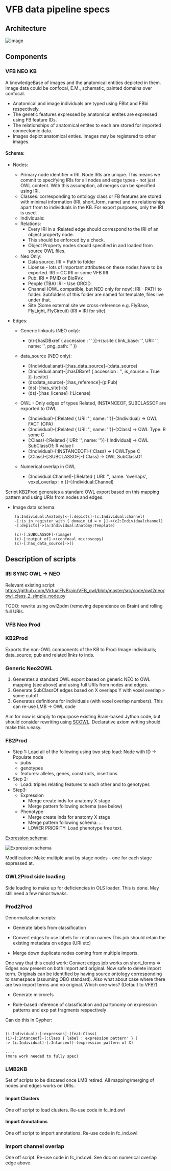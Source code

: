 # VFB data pipeline specs

## Architecture

![image](https://cloud.githubusercontent.com/assets/112839/23518012/fbf38b24-ff69-11e6-945a-378b1949ab81.png)

## Components

### VFB NEO KB

A knowledgeBase of images and the anatomical entities depicted in them.  Image data could be confocal, E.M., schematic, painted domains over confocal.  

* Anatomical and image individuals are typed using FBbt and FBbi respectively.  
* The genetic features expressed by anatomical entites are expressed using FB feature IDs.  
* The relationships of anatomical entites to each are stored for imported connectomic data.  
* Images depict anatomical enties.  Images may be registered to other images.

#### Schema:

* Nodes:
   * Primary node identifier = IRI.  Node IRIs are unique. This means we commit to specifying IRIs for all nodes and edge types - not just OWL content. With this assumption, all merges can be specified using IRI.
   * Classes: corresponding to ontology class or FB features are stored with minimal information (IRI, short_form, name) and no relationships apart from to individuals in the KB.  For export purposes, only the IRI is used.
   * Individuals:
   * Relations:
      * Every IRI in a :Related edge should correspond to the IRI of an object property node.
      * This should be enforced by a check. 
      * Object Property nodes should specified in and loaded from source OWL files.
    * Neo Only:
      * Data source. IRI = Path to folder
      * License  - lots of important attributes on these nodes have to be exported.  IRI = CC IRI or some VFB IRI.
      * Pub: IRI = PMID or BioRVx
      * People (TBA) IRI - Use ORCID.
      * Channel (OWL compatible, but NEO only for now): IRI  - PATH to folder.  Subfolders of this folder are named for template, files live under that.
      * Site (Some external site we cross-reference e.g. FlyBase, FlyLight, FlyCircuit) (IRI = IRI for site)
    
* Edges:
  * Generic linkouts (NEO only):
    * (n)-[hasDBxref { accession : '' }]->(s:site { link_base: '', URI: '', name: '', png_path: '' })
    
  * data_source (NEO only): 
    * (:Individual:anat)-[:has_data_source]-(:data_source)
    * (:Individual:anat)-[:hasDBxref { accession : '', is_source = True }]-(s:site)
    * (ds:data_source)-[:has_reference]-(p:Pub)
    * (ds)-[:has_site]-(s)
    * (ds)-[:has_license]-(:License)

  * OWL - Only edges of types Related, INSTANCEOF, SUBCLASSOF are exported to OWL.
    * (:Individual)-[:Related { URI: '', name: ''}]-(:Individual)  -> OWL FACT (OPA)
    * (:Individual)-[:Related { URI: '', name: ''}]-(:Class) -> OWL Type: R some C
    * (:Class)-[:Related { URI: '', name: ''}]-(:Individual) -> OWL SubClassOf: R value I
    * (:Individual)-[:INSTANCEOF]-(:Class) -> I OWLType C
    * (:Class)-[:SUBCLASSOF]-(:Class) -> OWL SubClassOf
  
  * Numerical overlap in OWL
    * (:Individual:Channel)-[:Related { URI: '', name: 'overlaps', voxel_overlap : n }]-(:Individual:Channel)

Script KB2Prod generates a standard OWL export based on this mapping pattern and using URIs from nodes and edges.

* Image data schema:

~~~~~~~~~.cql
    (a:Individual:Anatomy)<-[:depicts]-(c:Individual:channel)
    -[:is_in_register_with { domain_id = n }]->(c2:Individualchannel)
    -[:depicts]->(a:Individual:Anatomy:Template)
     
    (c)-[:SUBCLASSOF]-(image)
    (c)-[:output_of]->(confocal microscopy)
    (c)-[:has_data_source]->()
~~~~~~~~~~


## Description of scripts

### IRI SYNC OWL -> NEO

Relevant existing script: 
https://github.com/VirtualFlyBrain/VFB_owl/blob/master/src/code/owl2neo/owl_class_2_simple_node.py

TODO: rewrite using owl2pdm (removing dependence on Brain) and rolling full URIs.


### VFB Neo Prod


### KB2Prod

Exports the non-OWL components of the KB to Prod: Image individuals; data_source; pub and related links to inds.

### Generic Neo2OWL

1. Generates a standard OWL export based on generic NEO to OWL mapping (see above) and using full URIs from nodes and edges.
2. Generate SubClassOf edges based on X overlaps Y  with voxel overlap > some cutoff
2. Generates definitions for individuals (with voxel overlap numbers).  This can re-use LMB -> OWL code

Aim for now is simply to repurpose existing Brain-based Jython code, but should consider rewriting using [SCOWL](https://github.com/phenoscape/scowl/blob/master/src/main/scala/org/phenoscape/scowl/example/OWL2PrimerManchester.scala).  Declarative axiom writing should make this v.easy.

### FB2Prod

* Step 1: Load all of the following using two step load:  Node with ID ->  Populate node
  - pubs
  - genotypes
  - features: alleles, genes, constructs, insertions
* Step 2:
  - Load: triples relating features to each other and to genotypes
* Step3:
  * Expression
      - Merge create inds for anatomy X stage
      - Merge pattern following schema (see below)
  * Phenotype
      - Merge create inds for anatomy X stage
      - Merge pattern following schema: ...
      - LOWER PRIORITY: Load phenotype free text.

[Expression schema](https://github.com/obophenotype/expression_patterns/blob/master/doc/expresion_pattern_schema_spec.md):


![Expression schema](https://cloud.githubusercontent.com/assets/112839/19857275/febda88a-9f74-11e6-9fa0-01b1c58b0463.png)

Modification: Make multiple anat by stage nodes - one for each stage expressed at.

### OWL2Prod side loading

Side loading to make up for deficiencies in OLS loader.  This is done.  May still need a few minor tweaks.

### Prod2Prod

Denormalization scripts:

* Generate labels from classification 
* Convert edges to use labels for relation names
This job should retain the existing metadata on edges (URI etc)

* Merge down duplicate nodes coming from multiple imports.

One way that this could work: Convert edges job works on short_forms => Edges now present on both import and original.  Now safe to delete import term.  Originals can be identified by having source ontology corresponding to namespace (assuming OBO standard).  Also what about case where there are two import terms and no original. Which one wins?  (Default to VFB?)

* Generate microrefs

* Rule-based inference of classification and partonomy on expression patterns and exp pat fragments respectively

Can do this in Cypher:

~~~~~~~~~.cql

(i:Individual)-[:expresses]-(feat:Class)
(i)-[:Intanceof]-(:Class { label : expression pattern' } )
-> (i:Individual)-[:Intanceof]-(expression pattern of X)

....
(more work needed to fully spec)
~~~~~~~~~~~~

### LMB2KB

Set of scripts to be discared once LMB retired.
All mapping/merging of nodes and edges works on URIs.

###


#### Import Clusters

One off script to load clusters.  Re-use code in fc_ind.owl

#### Import Annotations

One off script to import annotations. Re-use code in fc_ind.owl

### Import channel overlap 

One off script. Re-use code in fc_ind.owl.  See doc on numerical overlap edge above.
